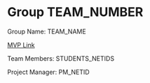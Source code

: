 # Group TEAM_NUMBER
Group Name: TEAM_NAME

[MVP Link](https://docs.google.com/document/d/10SS7ZMPSd4625J4YpiPNZGKDfYO0yVhL/edit?usp=sharing&ouid=108904463621765293214&rtpof=true&sd=true)

Team Members: STUDENTS_NETIDS

Project Manager: PM_NETID
